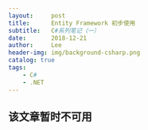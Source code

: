 ```yaml
---
layout:     post
title:      Entity Framework 初步使用
subtitle:   C#系列笔记（一）
date:       2018-12-21
author:     Lee
header-img: img/background-csharp.png
catalog: true
tags:
    - C#
    - .NET
---
```


## 该文章暂时不可用